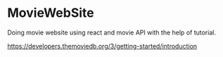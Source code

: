 # MovieWebSite
Doing movie website using react and movie API with the help of tutorial.

https://developers.themoviedb.org/3/getting-started/introduction
